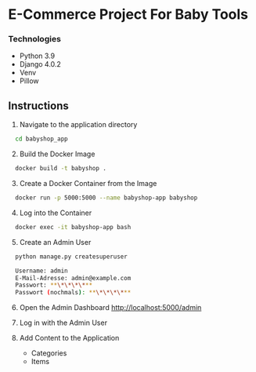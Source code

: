 # E-Commerce Project For Baby Tools

### Technologies

- Python 3.9
- Django 4.0.2
- Venv
- Pillow

## Instructions

1. Navigate to the application directory

```bash
  cd babyshop_app
```

2. Build the Docker Image

```bash
  docker build -t babyshop .
```

3. Create a Docker Container from the Image

```bash
  docker run -p 5000:5000 --name babyshop-app babyshop
```

4. Log into the Container

```bash
  docker exec -it babyshop-app bash
```

5. Create an Admin User

```bash
  python manage.py createsuperuser
```

```bash
  Username: admin
  E-Mail-Adresse: admin@example.com
  Passwort: **\*\*\*\***
  Passwort (nochmals): **\*\*\*\***
```

6. Open the Admin Dashboard [http://localhost:5000/admin](http://localhost:5000/admin)

7. Log in with the Admin User

8. Add Content to the Application

   - Categories
   - Items
